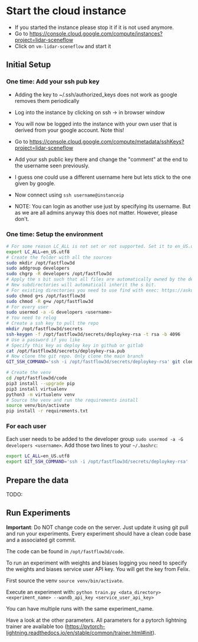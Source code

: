 # Start the cloud instance
- If you started the instance please stop it if it is not used anymore.
- Go to https://console.cloud.google.com/compute/instances?project=lidar-sceneflow
- Click on `vm-lidar-sceneflow` and start it

## Initial Setup
### One time: Add your ssh pub key
- Adding the key to ~/.ssh/authorized_keys does not work as google removes them periodically
- Log into the instance by clicking on ssh -> in browser window
- You will now be logged into the instance with your own user that is derived from your google account. Note this!
- Go to https://console.cloud.google.com/compute/metadata/sshKeys?project=lidar-sceneflow
- Add your ssh public key there and change the "comment" at the end to the username seen previously.
- I guess one could use a different username here but lets stick to the one given by google.
- Now connect using `ssh username@instanceip`

- NOTE: You can login as another use just by specifying its username. But as we are all admins anyway this does not matter. However, please don't.

### One time: Setup the environment
```bash
# For some reason LC_ALL is not set or not supported. Set it to en_US.utf8
export LC_ALL=en_US.utf8
# Create the folder with all the sources
sudo mkdir /opt/fastflow3d
sudo addgroup developers
sudo chgrp -R developers /opt/fastflow3d
# Apply the s bit such that all files are automatically owned by the developers group
# New subdirectories will automaticall inherit the s bit. 
# For existing directories you need to use find with exec: https://askubuntu.com/questions/51951/set-default-group-for-user-when-they-create-new-files
sudo chmod g+s /opt/fastflow3d
sudo chmod -R g+w /opt/fastflow3d
# For every user
sudo usermod -a -G developers <username>
# You need to relog
# Create a ssh key to pull the repo
mkdir /opt/fastflow3d/secrets 
ssh-keygen -f /opt/fastflow3d/secrets/deploykey-rsa -t rsa -b 4096
# Use a password if you like
# Specify this key as deploy key in github or gitlab
cat /opt/fastflow3d/secrets/deploykey-rsa.pub
# Now clone the git repo. Only clone the main branch
GIT_SSH_COMMAND='ssh -i /opt/fastflow3d/secrets/deploykey-rsa' git clone --branch main --single-branch git@github.com:Jabb0/FastFlowNet3D.git /opt/fastflow3d/code

# Create the venv
cd /opt/fastflow3d/code
pip3 install --upgrade pip
pip3 install virtualenv
python3 -m virtualenv venv
# Source the venv and run the requirements install
source venv/bin/activate
pip install -r requirements.txt
```


### For each user
Each user needs to be added to the developer group `sudo usermod -a -G developers <username>`.
Add those two lines to your `~/.bashrc`:
```bash
export LC_ALL=en_US.utf8
export GIT_SSH_COMMAND='ssh -i /opt/fastflow3d/secrets/deploykey-rsa'
```

## Prepare the data
TODO:


## Run Experiments
**Important**: Do NOT change code on the server. Just update it using git pull and run your experiments. Every experiment should have a clean code base and a associated git commit.

The code can be found in `/opt/fastflow3d/code`.

To run an experiment with weights and biases logging you need to specify the weights and biases service user API key.
You will get the key from Felix.

First source the venv `source venv/bin/activate`.

Execute an experiment with:
`python train.py <data_directory> <experiment_name> --wandb_api_key <service_user_api_key>`

You can have multiple runs with the same experiment_name.

Have a look at the other parameters. All parameters for a pytorch lightning trainer are available too (https://pytorch-lightning.readthedocs.io/en/stable/common/trainer.html#init).